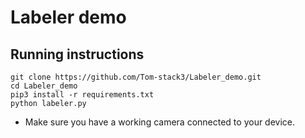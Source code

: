 # Labeler demo
## Running instructions
```shell
git clone https://github.com/Tom-stack3/Labeler_demo.git
cd Labeler_demo
pip3 install -r requirements.txt
python labeler.py
```
- Make sure you have a working camera connected to your device.
